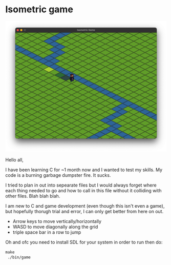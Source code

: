 # Isometric game

![screenshot](screenshots/image1.png)

Hello all,

I have been learning C for ~1 month now and I wanted to test my skills.
My code is a burning garbage dumpster fire. It sucks.

I tried to plan in out into sepearate files but I would always forget
where each thing needed to go and how to call in this file
without it colliding with other files. Blah blah blah.

I am new to C and game development (even though this isn't even a game),
but hopefully thorugh trial and error, I can only get better from here on out.

- Arrow keys to move vertically/horizontally
- WASD to move diagonally along the grid
- triple space bar in a row to jump

Oh and ofc you need to install SDL for your system in order to run then do:

```
make
 ./bin/game
```
